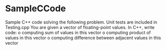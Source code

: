 # SampleCCode
Sample C++ code solving the following problem. Unit tests are included in Testing.cpp
You are given a vector of floating-point values. In C++, write code:
o computing sum of values in this vector
o computing product of values in this vector
o computing difference between adjacent values in this vector

